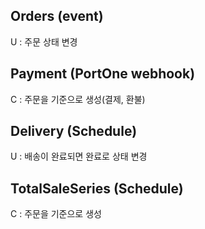 ## Orders (event)
U : 주문 상태 변경 
## Payment (PortOne webhook)
C : 주문을 기준으로 생성(결제, 환불)
## Delivery (Schedule)
U : 배송이 완료되면 완료로 상태 변경
## TotalSaleSeries (Schedule)
C : 주문을 기준으로 생성